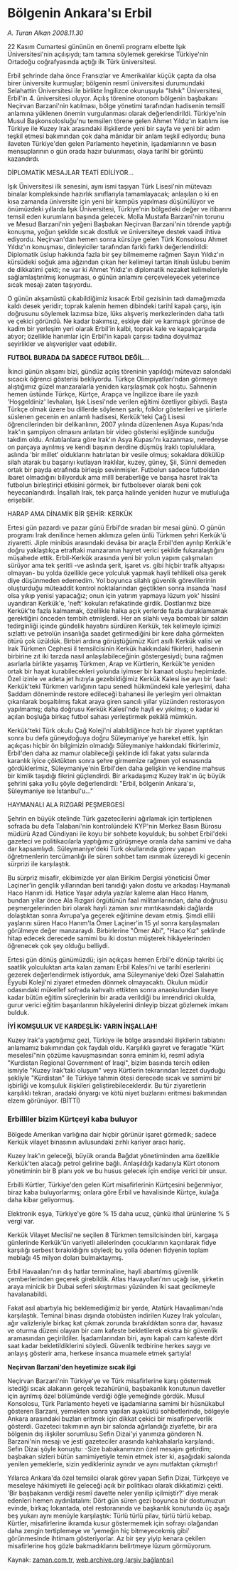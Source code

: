 # Bölgenin Ankara'sı Erbil

*A. Turan Alkan 2008.11.30*

<tr><td class="metin" colspan="2" style="padding-top: 20px; padding-left: 5px; padding-right: 10px;">22 Kasım Cumartesi gününün en önemli programı elbette Işık Üniversitesi'nin açılışıydı; tam tamına söylemek gerekirse Türkiye'nin Ortadoğu coğrafyasında açtığı ilk Türk üniversitesi.</td></tr><tr><td class="metin" colspan="2" style="padding-top: 20px; padding-left: 5px; padding-right: 10px;"><p> Erbil şehrinde daha önce Fransızlar ve Amerikalılar küçük çapta da olsa birer üniversite kurmuşlar; bölgenin resmî üniversitesi durumundaki Selahattin Üniversitesi ile birlikte İngilizce okunuşuyla "Ishık" Üniversitesi, Erbil'in 4. üniversitesi oluyor. Açılış törenine otonom bölgenin başbakanı Neçirvan Barzani'nin katılması, bölge yönetimi tarafından hadisenin temsilî anlamına yüklenen önemin vurgulanması olarak değerlendirildi. Türkiye'nin Musul Başkonsolosluğu'nu temsilen törene gelen Ahmet Yıldız'ın katılımı ise Türkiye ile Kuzey Irak arasındaki ilişkilerde yeni bir sayfa ve yeni bir adım teşkil etmesi bakımından çok daha mânidar bir anlam teşkil ediyordu; buna ilaveten Türkiye'den gelen Parlamento heyetinin, işadamlarının ve basın mensuplarının o gün orada hazır bulunması, olaya tarihî bir görüntü kazandırdı.
<p>DİPLOMATİK MESAJLAR TEATİ EDİLİYOR...
<p>Işık Üniversitesi ilk senesini, aynı ismi taşıyan Türk Lisesi'nin mütevazı binalar kompleksinde hazırlık sınıflarıyla tamamlayacak; anlaşılan o ki en kısa zamanda üniversite için yeni bir kampüs yapılması düşünülüyor ve önümüzdeki yıllarda Işık Üniversitesi, Türkiye'nin bölgedeki değer ve itibarını temsil eden kurumların başında gelecek. Molla Mustafa Barzani'nin torunu ve Mesud Barzani'nin yeğeni Başbakan Neçirvan Barzani'nin törende yaptığı konuşma, yoğun şekilde sıcak dostluk ve üniversiteye destek vaadi ihtiva ediyordu. Neçirvan'dan hemen sonra kürsüye gelen Türk Konsolosu Ahmet Yıldız'ın konuşması, dinleyiciler tarafından farklı farklı değerlendirildi: Diplomatik üslup hakkında fazla bir şey bilmememe rağmen Sayın Yıldız'ın kürsüdeki soğuk ama ağzından çıkan her kelimeyi tartan itinalı üslubu benim de dikkatimi çekti; ne var ki Ahmet Yıldız'ın diplomatik nezaket kelimeleriyle sağlamlaştırılmış konuşması, o günün anlamını çerçeveleyecek yeterince sıcak mesajı zaten taşıyordu.
<p> O günün akşamüstü çıkabildiğimiz kısacık Erbil gezisinin tadı damağımızda kaldı desek yeridir; toprak kalenin hemen dibindeki tarihî kapalı çarşı, işin doğrusunu söylemek lazımsa bize, lüks alışveriş merkezlerinden daha tatlı ve çekici göründü. Ne kadar bakımsız, eskiye dair ve karmaşık görünse de kadim bir yerleşim yeri olarak Erbil'in kalbi, toprak kale ve kapalıçarşıda atıyor; özellikle hanımlar için Erbil'in kapalı çarşısı tadına doyulmaz seyirlikler ve alışverişler vaat edebilir.
<p><b>FUTBOL BURADA DA SADECE FUTBOL DEĞİL...</b>
<p>İkinci günün akşamı bizi, gündüz açılış töreninin yapıldığı mütevazı salondaki sıcacık öğrenci gösterisi bekliyordu. Türkçe Olimpiyatları'ndan görmeye alıştığımız güzel manzaralarla yeniden karşılaşmak çok hoştu. Sahnenin hemen üstünde Türkçe, Kürtçe, Arapça ve İngilizce ibare ile yazılı 'Hoşgeldiniz' levhaları, Işık Lisesi'nde verilen eğitimi özetliyor gibiydi. Başta Türkçe olmak üzere bu dillerde söylenen şarkı, folklor gösterileri ve şiirlerle süslenen gecenin en anlamlı hadisesi, Kerkük'teki Çağ Lisesi öğrencilerinden bir delikanlının, 2007 yılında düzenlenen Asya Kupası'nda Irak'ın şampiyon olmasını anlatan bir video gösterisi eşliğinde sunduğu takdim oldu. Anlatılanlara göre Irak'ın Asya Kupası'nı kazanması, neredeyse on parçaya ayrılmış ve kendi başının derdine düşmüş Iraklı topluluklara, aslında 'bir millet' olduklarını hatırlatan bir vesile olmuş; sokaklara dökülüp silah atarak bu başarıyı kutlayan Iraklılar, kuzey, güney, Şii, Sünni demeden ortak bir payda etrafında birleşip sevinmişler. Futbolun sadece futboldan ibaret olmadığını biliyorduk ama millî beraberliğe ve barışa hasret Irak'ta futbolun birleştirici etkisini görmek, bir futbolsever olarak beni çok heyecanlandırdı. İnşallah Irak, tek parça halinde yeniden huzur ve mutluluğa erişebilir.
<p>HARAP AMA DİNAMİK BİR ŞEHİR: KERKÜK
<p>Ertesi gün pazardı ve pazar günü Erbil'de sıradan bir mesai günü. O günün programı Irak denilince hemen aklımıza gelen ünlü Türkmen şehri Kerkük'ü ziyaretti. Jiple minibüs arasındaki devâsa bir araçla Erbil'den ayrılıp Kerkük'e doğru yaklaştıkça etraftaki manzaranın hayret verici şekilde fukaralaştığını müşahede ettik. Erbil-Kerkük arasında yeni bir yolun yapım çalışmaları sürüyor ama tek şeritli -ve aslında şerit, işaret vs. gibi hiçbir trafik altyapısı olmayan- bu yolda özellikle gece yolculuk yapmak hayli tehlikeli olsa gerek diye düşünmeden edemedim. Yol boyunca silahlı güvenlik görevlilerinin oluşturduğu müteaddit kontrol noktalarından geçtikten sonra insanda 'nasıl olsa yıkıp yenisi yapacağız; onun için yatırım yapmaya lüzum yok' hissini uyandıran Kerkük'e, 'neft' kokuları refakatinde girdik. Dostlarımız bize Kerkük'te fazla kalmamak, özellikle halka açık yerlerde fazla duraklamamak gerektiğini önceden tembih etmişlerdi. Her an silahlı veya bombalı bir saldırı tedirginliği içinde gündelik hayatını sürdüren Kerkük, tek kelimeyle içimizi sızlattı ve petrolün insanlığa saadet getirmediğini bir kere daha görmekten ötürü çok üzüldük. Birbiri ardına görüştüğümüz Kürt asıllı Kerkük valisi ve Irak Türkmen Cephesi il temsilcisinin Kerkük hakkındaki fikirleri, hadisenin birbirine zıt iki tarzda nasıl anlaşılabileceğinin göstergesiydi; buna rağmen asırlarla birlikte yaşamış Türkmen, Arap ve Kürtlerin, Kerkük'te yeniden ortak bir hayat kurabilecekleri yolunda iyimser bir kanaat oluştu hepimizde. Özel izinle ve adeta jet hızıyla gezebildiğimiz Kerkük Kalesi ise ayrı bir fasıl: Kerkük'teki Türkmen varlığının tapu senedi hükmündeki kale yerleşimi, daha Saddam döneminde restore edileceği bahanesi ile yerleşim yeri olmaktan çıkarılarak boşaltılmış fakat araya giren sancılı yıllar yüzünden restorasyon yapılmamış; daha doğrusu Kerkük Kalesi'nde hayli ev yıkılmış; o kadar ki açılan boşluğa birkaç futbol sahası yerleştirmek pekâlâ mümkün.
<p> Kerkük'teki Türk okulu Çağ Koleji'ni alabildiğince hızlı bir ziyaret yaptıktan sonra bu defa güneydoğuya doğru Süleymaniye'ye hareket ettik. İşin açıkçası hiçbir ön bilgimizin olmadığı Süleymaniye hakkındaki fikirlerimiz, Erbil'den daha az mamur olabileceği şeklinde idi fakat yatsı sularında karanlık iyice çöktükten sonra şehre girmemize rağmen yol esnasında gördüklerimiz, Süleymaniye'nin Erbil'den daha gelişkin ve kendine mahsus bir kimlik taşıdığı fikrini güçlendirdi. Bir arkadaşımız Kuzey Irak'ın üç büyük şehrini şaka yollu şöyle değerlendirdi: "Erbil, bölgenin Ankara'sı, Süleymaniye ise İstanbul'u..."
<p>HAYMANALI ALA RIZGARİ PEŞMERGESİ
<p>Şehrin en büyük otelinde Türk gazetecilerini ağırlamak için tertiplenen sofrada bu defa Talabani'nin kontrolündeki KYP'nin Merkez Basın Bürosu müdürü Azad Cündiyani ile koyu bir sohbete koyulduk; bu sohbet Erbil'deki gazeteci ve politikacılarla yaptığımız görüşmeye oranla daha samimi ve daha dar kapsamlıydı. Süleymaniye'deki Türk okullarında görev yapan öğretmenlerin tercümanlığı ile süren sohbet tam ısınmak üzereydi ki gecenin sürprizi ile karşılaştık.
<p> Bu sürpriz misafir, ekibimizde yer alan Birikim Dergisi yöneticisi Ömer Laçiner'in gençlik yıllarından beri tanıdığı yakın dostu ve arkadaşı Haymanalı Haco Hanım idi. Hatice Yaşar adıyla yazılar kaleme alan Haco Hanım, bundan yıllar önce Ala Rızgari örgütünün faal militanlarından, daha doğrusu peşmergelerinden biri olarak hayli zaman sınır mıntıkasındaki dağlarda dolaştıktan sonra Avrupa'ya geçerek eğitimine devam etmiş. Şimdi ellili yaşlarını süren Haco Hanım'la Ömer Laçiner'in 15 yıl sonra karşılaşmaları görülmeye değer manzaraydı. Birbirlerine "Ömer Abi", "Haco Kız" şeklinde hitap edecek derecede samimi bu iki dostun müşterek hikâyelerinden öğrenecek çok şey olduğu belliydi. 
<p> Ertesi gün dönüş günümüzdü; işin açıkçası hemen Erbil'e dönüp takribi üç saatlik yolculuktan arta kalan zamanı Erbil Kalesi'ni ve tarihî eserlerini gezerek değerlendirmek istiyorduk, ama Süleymaniye'deki Özel Salahattin Eyyubi Koleji'ni ziyaret etmeden dönmek olmayacaktı. Okulun müdür odasındaki mükellef sofrada kahvaltı ettikten sonra anaokulundan liseye kadar bütün eğitim süreçlerinin bir arada verildiği bu imrendirici okulda, gurur verici eğitim başarılarının hikâyelerini dinleyip bizzat gözlemek imkanı bulduk.
<p><b>İYİ KOMŞULUK VE KARDEŞLİK: YARIN İNŞALLAH!</b>
<p>Kuzey Irak'a yaptığımız gezi, Türkiye ile bölge arasındaki ilişkilerin tabiatını anlamamız bakımından çok faydalı oldu. Karşılıklı gayret ve feragatle "Kürt meselesi"nin çözüme kavuşmasından sonra eminim ki, resmî adıyla "Kurdistan Regional Government of Iraqi", bizim basında tercih edilen ismiyle "Kuzey Irak'taki oluşum" veya Kürtlerin tekrarından lezzet duyduğu şekliyle "Kürdistan" ile Türkiye tahmin ötesi derecede sıcak ve samimi bir işbirliği ve komşuluk ilişkileri geliştirebileceklerdir. Bu tür ziyaretlerin karşılıklı tekrarı, aradaki önyargı ve kötü niyet buzlarını eritmesi bakımından elzem görünüyor. (BİTTİ)
<p><h3>Erbilliler bizim Kürtçeyi kaba buluyor</h3>
<p> Bölgede Amerikan varlığına dair hiçbir görünür işaret görmedik; sadece Kerkük vilayet binasının avlusundaki zırhlı kariyer aracı hariç.
<p> Kuzey Irak'ın geleceği, büyük oranda Bağdat yönetiminden ama özellikle Kerkük'ten alacağı petrol gelirine bağlı. Anlaşıldığı kadarıyla Kürt otonom yönetiminin bir B planı yok ve bu husus gelecek için endişe verici bir unsur. 
<p> Erbilli Kürtler, Türkiye'den gelen Kürt misafirlerinin Kürtçesini beğenmiyor, biraz kaba buluyorlarmış; onlara göre Erbil ve havalisinde Kürtçe, kulağa daha kibar geliyormuş.
<p> Elektronik eşya, Türkiye'ye göre % 15 daha ucuz, çünkü ithal ürünlerine % 5 vergi var.
<p> Kerkük Vilayet Meclisi'ne seçilen 8 Türkmen temsilcisinden biri, kargaşa günlerinde Kerkük'ün variyetli ailelerinden çocuklarının kaçırılarak fidye karşılığı serbest bırakıldığını söyledi; bu yolla ödenen fidyenin toplam meblağı 45 milyon doları bulmaktaymış.
<p> Erbil Havaalanı'nın dış hatlar terminaline, hayli abartılmış güvenlik çemberlerinden geçerek girebildik. Atlas Havayolları'nın uçağı ise, şirketin araya minicik bir Dubai seferi sıkıştırması yüzünden iki saat gecikmeyle havalanabildi.
<p> Fakat asıl abartıyla hiç beklemediğimiz bir yerde, Atatürk Havaalimanı'nda karşılaştık. Teminal binası dışında otobüsten indirilen Kuzey Irak yolcuları, ağır valizleriyle birkaç kat çıkmak zorunda bırakıldıktan sonra dar, havasız ve oturma düzeni olayan bir cam kafeste bekletilerek ekstra bir güvenlik aramasından geçirildiler. İşadamlarından biri, aynı kapalı cam kafeste dört saat kadar bekletildiklerini söyledi. Güvenlik tedbirine herkes saygı ve anlayış gösterir ama, herkese insanca muamele etmek şartıyla!
<p><b>Neçirvan Barzani'den heyetimize sıcak ilgi</b>
<p>Neçirvan Barzani'nin Türkiye'ye ve Türk misafirlerine karşı göstermek istediği sıcak alakanın gerçek tezahürünü, başbakanlık konutunun davetler için ayrılmış özel bölümünde verdiği öğle yemeğinde gördük. Musul Konsolosu, Türk Parlamento heyeti ve işadamlarına samimi bir hüsnükabul gösteren Barzani, yemekten sonra yapılan ayaküstü sohbetlerinde, bölgeyle Ankara arasındaki buzları eritmek için dikkat çekici bir misafirperverlik gösterdi. Gazeteci takımının ayrı bir salonda ağırlandığı ziyafette, bir ara bölgenin dış ilişkiler sorumlusu Sefin Dizai'yi yanımıza gönderen N. Barzani'nin mesajı ve jesti gazeteciler arasında kahkahalarla karşılandı. Sefin Dizai şöyle konuştu: -Size babakanımızın özel mesajını getirdim; başbakan sizleri bütün samimiyetiyle temin etmek ister ki, aşağıdaki salonda yenilen yemeklerle, sizin yedikleriniz aynıdır ve aynı mutfaktan çıkmıştır!
<p> Yıllarca Ankara'da özel temsilci olarak görev yapan Sefin Dizai, Türkçeye ve meseleye hâkimiyeti ile geleceği açık bir politikacı olarak dikkatimizi çekti. 'Bir başbakanın verdiği resmî davette neler yenilip içilmiştir?' diye merak edenleri hemen aydınlatalım: Dört gün süren gezi boyunca bir dostumuzun evinde, birkaç lokantada, otel restoranında ve başkanlık konutunda üç aşağı beş yukarı aynı menüyle karşılaştık: Türlü türlü pilav, türlü türlü kebap. Kürtler, misafirlerine ikramda kusur göstermemek için sofrayı olağandan daha zengin tertiplemeye ve 'yemeğin hiç bitmeyecekmiş gibi' görünmesinde ihtimam gösteriyorlar. Az bir şey yiyip kenara çekilen misafirlerine hoş gözle bakmadıklarını belirtmeye lüzum görmüyorum.<br/></p></p></p></p></p></p></p></p></p></p></p></p></p></p></p></p></p></p></p></p></p></p></p></p></p></p></td></tr>

Kaynak: [zaman.com.tr](http://zaman.com.tr/yazar.do?yazino=765622), [web.archive.org (arşiv bağlantısı)](http://web.archive.org/web/20081224095258/http://www.zaman.com.tr:80/yazar.do?yazino=765622)
